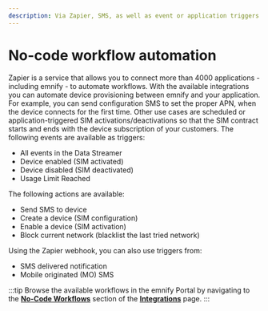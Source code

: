 ```yaml
---
description: Via Zapier, SMS, as well as event or application triggers
---
```

# No-code workflow automation

Zapier is a service that allows you to connect more than 4000 applications - including emnify - to automate workflows.
With the available integrations you can automate device provisioning between emnify and your application.
For example, you can send configuration SMS to set the proper APN, when the device connects for the first time.
Other use cases are scheduled or application-triggered SIM activations/deactivations so that the SIM contract starts and ends with the device subscription of your customers.
The following events are available as triggers:

- All events in the Data Streamer
- Device enabled (SIM activated)
- Device disabled (SIM deactivated)
- Usage Limit Reached

The following actions are available:

- Send SMS to device
- Create a device (SIM configuration)
- Enable a device (SIM activation)
- Block current network (blacklist the last tried network)

Using the Zapier webhook, you can also use triggers from:

- SMS delivered notification
- Mobile originated (MO) SMS

:::tip
Browse the available workflows in the emnify Portal by navigating to the [**No-Code Workflows**](https://portal.emnify.com/integrations#no-code-workflows) section of the [**Integrations**](https://portal.emnify.com/integrations) page.
:::
